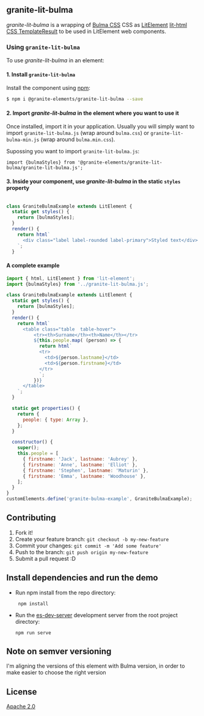 ## granite-lit-bulma

*granite-lit-bulma* is a wrapping of [Bulma CSS](https://picturepan2.github.io/bulma/) CSS as [LitElement](https://lit-element.polymer-project.org/) [lit-html CSS TemplateResult](https://lit-element.polymer-project.org/guide/styles) to be used in LitElement web components.


### Using `granite-lit-bulma`

To use *granite-lit-bulma* in an element:


#### 1. Install `granite-lit-bulma`


Install the component using [npm](https://www.npmjs.com/):

```sh
$ npm i @granite-elements/granite-lit-bulma --save
```


#### 2. Import *granite-lit-bulma* in the element where you want to use it


Once installed, import it in your application. Usually you will simply want to import `granite-lit-bulma.js` (wrap around `bulma.css`) or `granite-lit-bulma-min.js` (wrap around `bulma.min.css`).

Supossing you want to import `granite-lit-bulma.js`:
 
```
import {bulmaStyles} from '@granite-elements/granite-lit-bulma/granite-lit-bulma.js';
``` 

#### 3. Inside your component, use *granite-lit-bulma* in the static `styles` property


```js

class GraniteBulmaExample extends LitElement {
  static get styles() {
    return [bulmaStyles];
  }
  render() {
    return html`
      <div class="label label-rounded label-primary">Styled text</div>
    `;
  }
```


#### A complete example

```js
import { html, LitElement } from 'lit-element';
import {bulmaStyles} from '../granite-lit-bulma.js';

class GraniteBulmaExample extends LitElement {
  static get styles() {
    return [bulmaStyles];
  }
  render() {
    return html`
      <table class="table  table-hover">
          <tr><th>Surname</th><th>Name</th></tr>
          ${this.people.map( (person) => {
            return html`
            <tr>
              <td>${person.lastname}</td>
              <td>${person.firstname}</td>
            </tr>
            `;
          })}
      </table>
    `;
  }

  static get properties() {
    return {
      people: { type: Array },
    };
  }

  constructor() {
    super();
    this.people = [
      { firstname: 'Jack', lastname: 'Aubrey' },
      { firstname: 'Anne', lastname: 'Elliot' },
      { firstname: 'Stephen', lastname: 'Maturin' },
      { firstname: 'Emma', lastname: 'Woodhouse' },
    ];
  }
}
customElements.define('granite-bulma-example', GraniteBulmaExample);

```

## Contributing

1. Fork it!
2. Create your feature branch: `git checkout -b my-new-feature`
3. Commit your changes: `git commit -m 'Add some feature'`
4. Push to the branch: `git push origin my-new-feature`
5. Submit a pull request :D

## Install dependencies and run the demo

+   Run npm install from the repo directory:

    ```
     npm install
    ```
+   Run the [es-dev-server](https://open-wc.org/developing/es-dev-server.html) development server from the root project directory:

    ```
    npm run serve
    ```


## Note on semver versioning

I'm aligning the versions of this element with Bulma version, in order to make easier to choose the right version
 
## License

[Apache 2.0](http://www.apache.org/licenses/LICENSE-2.0)
